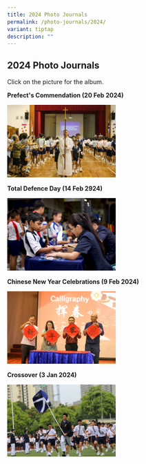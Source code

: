 ```yaml
---
title: 2024 Photo Journals
permalink: /photo-journals/2024/
variant: tiptap
description: ""
---
```

<h2><strong>2024 Photo Journals</strong></h2>
<p>Click on the picture for the album.</p>
<p><strong>Prefect's Commendation (20 Feb 2024)</strong>
</p>
<p></p>
<p></p><a class="isomer-image-wrapper" href="https://photos.app.goo.gl/9hBmAH9VN44Ln3B16"><img style="width: 50%;" height="auto" width="100%" alt="" src="/images/Photo journal 2024/Prefect_s_comm_2024.jpg"></a>
<p></p>
<p></p>
<p><strong>Total Defence Day (14 Feb 2924)</strong>
</p>
<p></p><a class="isomer-image-wrapper" href="https://photos.app.goo.gl/ebcMjMSL5wfsGnfH8"><img style="width: 50%;" height="auto" width="100%" alt="" src="/images/Photo journal 2024/TDD_cover_photo_2024.jpg"></a>
<p></p>
<p></p>
<p></p>
<p></p>
<p><strong>Chinese New Year Celebrations (9 Feb 2024)</strong>
</p>
<p></p><a class="isomer-image-wrapper" href="https://photos.app.goo.gl/JYnjHMNazZp15pfk7"><img style="width: 50%;" height="auto" width="100%" alt="" src="/images/Photo journal 2024/cny 2024.jpg"></a>
<p></p>
<p></p>
<p></p>
<p></p>
<p><strong>Crossover (3 Jan 2024)</strong>
</p>
<p></p><a class="isomer-image-wrapper" href="https://photos.app.goo.gl/Ae32ygtPyyZbNGYg7"><img style="width: 50%;" height="auto" width="100%" alt="" src="/images/Photo journal 2024/crossover 2024.jpg"></a>
<p></p>